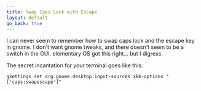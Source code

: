 ```yaml
---
title: Swap Caps Lock with Escape
layout: default
go_back: true
---
```


I can never seem to remember how to swap caps lock and the escape key in gnome. I don't want
gnome tweaks, and there doesn't seem to be a switch in the GUI. elementary OS got this right...
but I digress.

The secret incantation for your terminal goes like this:

`gsettings set org.gnome.desktop.input-sources xkb-options "['caps:swapescape']"`
